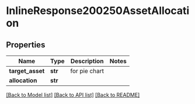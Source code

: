 # InlineResponse200250AssetAllocation

## Properties
Name | Type | Description | Notes
------------ | ------------- | ------------- | -------------
**target_asset** | **str** | for pie chart | 
**allocation** | **str** |  | 

[[Back to Model list]](../README.md#documentation-for-models) [[Back to API list]](../README.md#documentation-for-api-endpoints) [[Back to README]](../README.md)

